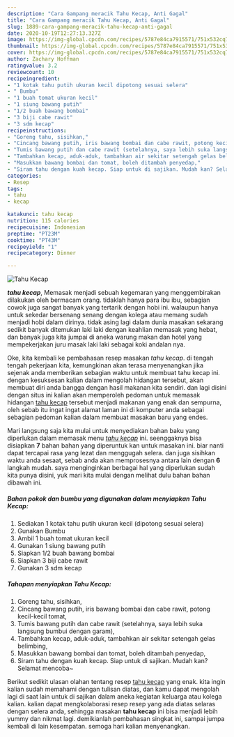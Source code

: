 ```yaml
---
description: "Cara Gampang meracik Tahu Kecap, Anti Gagal"
title: "Cara Gampang meracik Tahu Kecap, Anti Gagal"
slug: 1889-cara-gampang-meracik-tahu-kecap-anti-gagal
date: 2020-10-19T12:27:13.327Z
image: https://img-global.cpcdn.com/recipes/5787e84ca7915571/751x532cq70/tahu-kecap-foto-resep-utama.jpg
thumbnail: https://img-global.cpcdn.com/recipes/5787e84ca7915571/751x532cq70/tahu-kecap-foto-resep-utama.jpg
cover: https://img-global.cpcdn.com/recipes/5787e84ca7915571/751x532cq70/tahu-kecap-foto-resep-utama.jpg
author: Zachary Hoffman
ratingvalue: 3.2
reviewcount: 10
recipeingredient:
- "1 kotak tahu putih ukuran kecil dipotong sesuai selera"
- " Bumbu"
- "1 buah tomat ukuran kecil"
- "1 siung bawang putih"
- "1/2 buah bawang bombai"
- "3 biji cabe rawit"
- "3 sdm kecap"
recipeinstructions:
- "Goreng tahu, sisihkan,"
- "Cincang bawang putih, iris bawang bombai dan cabe rawit, potong kecil-kecil tomat,"
- "Tumis bawang putih dan cabe rawit (setelahnya, saya lebih suka langsung bumbui dengan garam),"
- "Tambahkan kecap, aduk-aduk, tambahkan air sekitar setengah gelas belimbing,"
- "Masukkan bawang bombai dan tomat, boleh ditambah penyedap,"
- "Siram tahu dengan kuah kecap. Siap untuk di sajikan. Mudah kan? Selamat mencoba~"
categories:
- Resep
tags:
- tahu
- kecap

katakunci: tahu kecap 
nutrition: 115 calories
recipecuisine: Indonesian
preptime: "PT23M"
cooktime: "PT43M"
recipeyield: "1"
recipecategory: Dinner

---
```



![Tahu Kecap](https://img-global.cpcdn.com/recipes/5787e84ca7915571/751x532cq70/tahu-kecap-foto-resep-utama.jpg)

<b><i>tahu kecap</i></b>, Memasak menjadi sebuah kegemaran yang menggembirakan dilakukan oleh bermacam orang. tidaklah hanya para ibu ibu, sebagian cowok juga sangat banyak yang tertarik dengan hobi ini. walaupun hanya untuk sekedar bersenang senang dengan kolega atau memang sudah menjadi hobi dalam dirinya. tidak asing lagi dalam dunia masakan sekarang sedikit banyak ditemukan laki laki dengan keahlian memasak yang hebat, dan banyak juga kita jumpai di aneka warung makan dan hotel yang mempekerjakan juru masak laki laki sebagai koki andalan nya.



Oke, kita kembali ke pembahasan resep masakan <i>tahu kecap</i>. di tengah tengah pekerjaan kita, kemungkinan akan terasa menyenangkan jika sejenak anda memberikan sebagian waktu untuk membuat tahu kecap ini. dengan kesuksesan kalian dalam mengolah hidangan tersebut, akan membuat diri anda bangga dengan hasil makanan kita sendiri. dan lagi disini dengan situs ini kalian akan memperoleh pedoman untuk memasak hidangan <u>tahu kecap</u> tersebut menjadi makanan yang enak dan sempurna, oleh sebab itu ingat ingat alamat laman ini di komputer anda sebagai sebagian pedoman kalian dalam membuat masakan baru yang endes.


Mari langsung saja kita mulai untuk menyediakan bahan baku yang diperlukan dalam memasak menu <u><i>tahu kecap</i></u> ini. seenggaknya bisa disiapkan <b>7</b> bahan bahan yang diperuntuk kan untuk masakan ini. biar nanti dapat tercapai rasa yang lezat dan menggugah selera. dan juga sisihkan waktu anda sesaat, sebab anda akan memprosesnya antara lain dengan <b>6</b> langkah mudah. saya menginginkan berbagai hal yang diperlukan sudah kita punya disini, yuk mari kita mulai dengan melihat dulu bahan bahan dibawah ini.

<!--inarticleads1-->

##### Bahan pokok dan bumbu yang digunakan dalam menyiapkan Tahu Kecap:

1. Sediakan 1 kotak tahu putih ukuran kecil (dipotong sesuai selera)
1. Gunakan  Bumbu
1. Ambil 1 buah tomat ukuran kecil
1. Gunakan 1 siung bawang putih
1. Siapkan 1/2 buah bawang bombai
1. Siapkan 3 biji cabe rawit
1. Gunakan 3 sdm kecap




<!--inarticleads2-->

##### Tahapan menyiapkan Tahu Kecap:

1. Goreng tahu, sisihkan,
1. Cincang bawang putih, iris bawang bombai dan cabe rawit, potong kecil-kecil tomat,
1. Tumis bawang putih dan cabe rawit (setelahnya, saya lebih suka langsung bumbui dengan garam),
1. Tambahkan kecap, aduk-aduk, tambahkan air sekitar setengah gelas belimbing,
1. Masukkan bawang bombai dan tomat, boleh ditambah penyedap,
1. Siram tahu dengan kuah kecap. Siap untuk di sajikan. Mudah kan? Selamat mencoba~




Berikut sedikit ulasan olahan tentang resep <u>tahu kecap</u> yang enak. kita ingin kalian sudah memahami dengan tulisan diatas, dan kamu dapat mengolah lagi di saat lain untuk di sajikan dalam aneka kegiatan keluarga atau kolega kalian. kalian dapat mengkolaborasi resep resep yang ada diatas selaras dengan selera anda, sehingga masakan <b>tahu kecap</b> ini bisa menjadi lebih yummy dan nikmat lagi. demikianlah pembahasan singkat ini, sampai jumpa kembali di lain kesempatan. semoga hari kalian menyenangkan.
